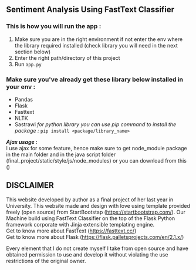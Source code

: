 ## Sentiment Analysis Using FastText Classifier

### This is how you will run the app :
1. Make sure you are in the right environment if not enter the env where the library required installed (check library you will need in the next section below)
2. Enter the right path/directory of this project
3. Run `app.py` 

### Make sure you've already get these library below installed in your env :
- Pandas
- Flask
- Fasttext
- NLTK
- Sastrawi
*for python library you can use pip command to install the package :* 
`pip install <package/library_name>`

***Ajax usage :*** <br>
    I use ajax for some feature, hence make sure to get node_module package in the main folder and in the java script folder (final_project/static/style/js/node_modules)
    or you can download from this ()


## DISCLAIMER 
This website developed by author as a final project of her last year in University.
This website made and design with love  using template provided freely (open source) from StartBootstap (https://startbootstrap.com/). Our Machine build using FastText Classifier on the top of the Flask Python framework corporate with Jinja extensible templating engine. <br>
Get to know more about FastText (https://fasttext.cc/) <br>
Get to know more about Flask (https://flask.palletsprojects.com/en/2.1.x/) <br>

Every element that I do not create myself I take from open source and have obtained permission to use and develop it without violating the use restrictions of the original owner.